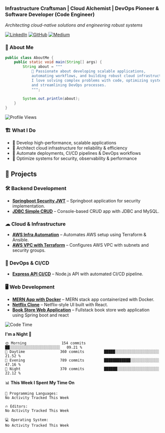 
### Infrastructure Craftsman | Cloud Alchemist | DevOps Pioneer & Software Developer (Code Engineer)
*Architecting cloud-native solutions and engineering robust systems*

[![LinkedIn](https://img.shields.io/badge/-LinkedIn-0A66C2?style=flat&logo=linkedin)](https://www.linkedin.com/in/kavishka-sasindu-5b9085265/)
[![GitHub](https://img.shields.io/badge/-GitHub-181717?style=flat&logo=github)](https://github.com/KavishkaSasindu)
[![Medium](https://img.shields.io/badge/-Medium-000000?style=flat&logo=medium)](https://medium.com/@sasindu0215)


### 👋 About Me  

```java
public class AboutMe {
    public static void main(String[] args) {
        String about = """
            🚀 Passionate about developing scalable applications, 
            automating workflows, and building robust cloud infrastructure. 
            I love solving complex problems with code, optimizing systems for performance, 
            and streamlining DevOps processes.
            """;
        
        System.out.println(about);
    }
}
```
![Profile Views](https://komarev.com/ghpvc/?username=KavishkaSasindu)

### 🏗 What I Do  
- 🔹 Develop high-performance, scalable applications  
- 🔹 Architect cloud infrastructure for reliability & efficiency  
- 🔹 Automate deployments, CI/CD pipelines & DevOps workflows  
- 🔹 Optimize systems for security, observability & performance


## 🚀 Projects  

### 🛠 Backend Development  
- **[Springboot Security JWT](https://github.com/KavishkaSasindu/Spring-JWT-Complete)** – Springboot application for security implementation.  
- **[JDBC Simple CRUD](https://github.com/KavishkaSasindu/jdbc_simple_crud.git)** – Console-based CRUD app with JDBC and MySQL.  

### ☁ Cloud & Infrastructure  
- **[AWS Infra Automation](https://github.com/KavishkaSasindu/Automate_aws_infrastructure-_with_terraform_and_automate_deployement_with_ansible.git)** – Automates AWS setup using Terraform & Ansible.  
- **[AWS VPC with Terraform](https://github.com/KavishkaSasindu/terraform_aws_vpc.git)** – Configures AWS VPC with subnets and security groups.  

### 🚀 DevOps & CI/CD  
- **[Express API CI/CD](https://github.com/KavishkaSasindu/express-api-CI-CD.git)** – Node.js API with automated CI/CD pipeline.  

### 🖥 Web Development  
- **[MERN App with Docker](https://github.com/KavishkaSasindu/mern-sample-application-with-docker.git)** – MERN stack app containerized with Docker.  
- **[Netflix Clone](https://github.com/KavishkaSasindu/my_clone_react_netflix.git)** – Netflix-style UI built with React.
- **[Book Store Web Application](https://github.com/KavishkaSasindu/Online_Book_Store.git)** – Fullstack book store web application using Spring boot and react


<!--START_SECTION:waka-->
![Code Time](http://img.shields.io/badge/Code%20Time-255%20hrs%205%20mins-blue)

**I'm a Night 🦉** 

```text
🌞 Morning                154 commits         ██░░░░░░░░░░░░░░░░░░░░░░░   09.21 % 
🌆 Daytime                360 commits         █████░░░░░░░░░░░░░░░░░░░░   21.52 % 
🌃 Evening                789 commits         ████████████░░░░░░░░░░░░░   47.16 % 
🌙 Night                  370 commits         ██████░░░░░░░░░░░░░░░░░░░   22.12 % 
```


📊 **This Week I Spent My Time On** 

```text
💬 Programming Languages: 
No Activity Tracked This Week

🔥 Editors: 
No Activity Tracked This Week

💻 Operating System: 
No Activity Tracked This Week
```


<!--END_SECTION:waka-->


